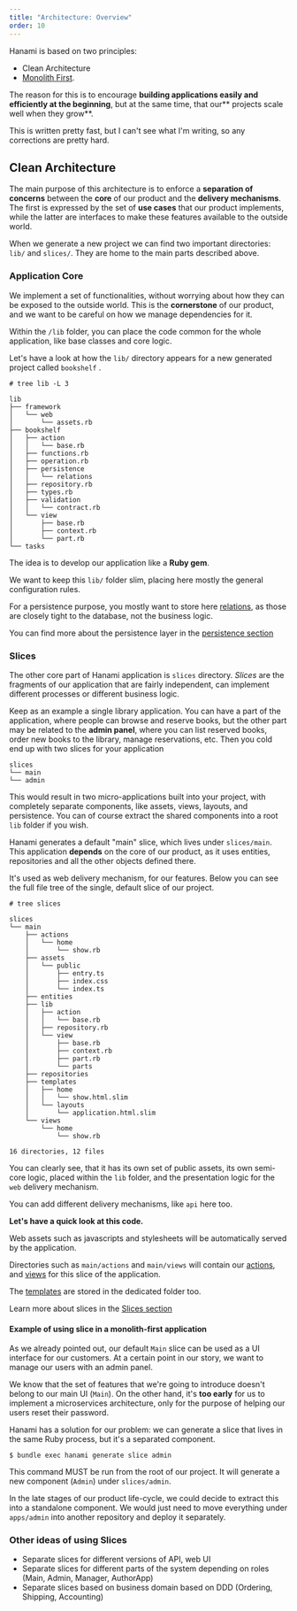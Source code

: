 ```yaml
---
title: "Architecture: Overview"
order: 10
---
```


Hanami is based on two principles:
- Clean Architecture
- [Monolith First](http://martinfowler.com/bliki/MonolithFirst.html).

The reason for this is to encourage **building applications easily and efficiently at the beginning**, but at the same time, that our** projects scale well when they grow**.

This is written pretty fast, but I can't see what I'm writing, so any corrections are pretty hard.

## Clean Architecture

The main purpose of this architecture is to enforce a **separation of concerns** between the **core** of our product and the **delivery mechanisms**.
The first is expressed by the set of **use cases** that our product implements, while the latter are interfaces to make these features available to the outside world.

When we generate a new project we can find two important directories: `lib/` and `slices/`.
They are home to the main parts described above.

### Application Core

We implement a set of functionalities, without worrying about how they can be exposed to the outside world.
This is the **cornerstone** of our product, and we want to be careful on how we manage dependencies for it.

Within the `/lib` folder, you can place the code common for the whole application, like base classes and core logic.

Let's have a look at how the `lib/` directory appears for a new generated project called `bookshelf` .

```shell
# tree lib -L 3

lib
├── framework
│   └── web
│       └── assets.rb
├── bookshelf
│   ├── action
│   │   └── base.rb
│   ├── functions.rb
│   ├── operation.rb
│   ├── persistence
│   │   └── relations
│   ├── repository.rb
│   ├── types.rb
│   ├── validation
│   │   └── contract.rb
│   └── view
│       ├── base.rb
│       ├── context.rb
│       └── part.rb
└── tasks
```

The idea is to develop our application like a **Ruby gem**.

We want to keep this `lib/` folder slim, placing here mostly the general configuration rules.

For a persistence purpose, you mostly want to store here [relations](/v2.0/persistence/relations), as those are closely tight to the database, not the business logic.

You can find more about the persistence layer in the [persistence section](/v2.0/persistence)

### Slices

The other core part of Hanami application is `slices` directory. *Slices* are the fragments of our application that are fairly independent, can implement different processes or different business logic.

Keep as an example a single library application. You can have a part of the application, where people can browse and reserve books, but the other part may be related to the **admin panel**, where you can list reserved books, order new books to the library, manage reservations, etc. Then you cold end up with two slices for your application

```shell
slices
└── main
└── admin
```

This would result in two micro-applications built into your project, with completely separate components, like assets, views, layouts, and persistence. You can of course extract the shared components into a root `lib` folder if you wish.

Hanami generates a default "main" slice, which lives under `slices/main`.
This application **depends** on the core of our product, as it uses entities, repositories and all the other objects defined there.

It's used as web delivery mechanism, for our features. Below you can see the full file tree of the single, default slice of our project.

```shell
# tree slices

slices
└── main
    ├── actions
    │   └── home
    │       └── show.rb
    ├── assets
    │   └── public
    │       ├── entry.ts
    │       ├── index.css
    │       └── index.ts
    ├── entities
    ├── lib
    │   ├── action
    │   │   └── base.rb
    │   ├── repository.rb
    │   └── view
    │       ├── base.rb
    │       ├── context.rb
    │       ├── part.rb
    │       └── parts
    ├── repositories
    ├── templates
    │   ├── home
    │   │   └── show.html.slim
    │   └── layouts
    │       └── application.html.slim
    └── views
        └── home
            └── show.rb

16 directories, 12 files
```

You can clearly see, that it has its own set of public assets, its own semi-core logic, placed within the `lib` folder, and the presentation logic for the `web` delivery mechanism.

You can add different delivery mechanisms, like `api` here too.

**Let's have a quick look at this code.**

Web assets such as javascripts and stylesheets will be automatically served by the application.

Directories such as `main/actions` and `main/views` will contain our [actions](/v2.0/actions/overview), and [views](v2.0/views/overview) for this slice of the application.

The [templates](/v2.0/views/templates) are stored in the dedicated folder too.

Learn more about slices in the [Slices section](/v2.0/slices/overview)

#### Example of using slice in a  monolith-first application

As we already pointed out, our default `Main` slice can be used as a UI interface for our customers.
At a certain point in our story, we want to manage our users with an admin panel.

We know that the set of features that we're going to introduce doesn't belong to our main UI (`Main`).
On the other hand, it's **too early** for us to implement a microservices architecture, only for the purpose of helping our users reset their password.

Hanami has a solution for our problem: we can generate a slice that lives in the same Ruby process, but it's a separated component.

```shell
$ bundle exec hanami generate slice admin
```

This command MUST be run from the root of our project. It will generate a new component (`Admin`) under `slices/admin`.

In the late stages of our product life-cycle, we could decide to extract this into a standalone component.
We would just need to move everything under `apps/admin` into another repository and deploy it separately.

### Other ideas of using Slices

- Separate slices for different versions of API, web UI
- Separate slices for different parts of the system depending on roles (Main, Admin, Manager, AuthorApp)
- Separate slices based on business domain based on DDD (Ordering, Shipping, Accounting)
